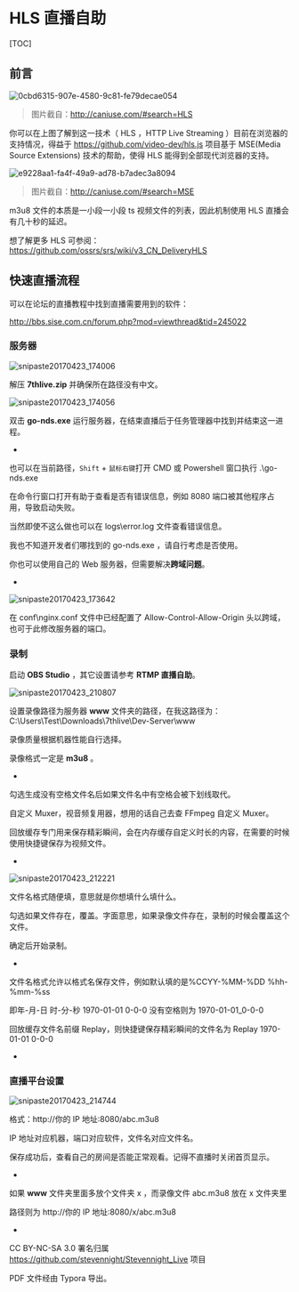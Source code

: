 # HLS 直播自助  

[TOC]

## 前言

![0cbd6315-907e-4580-9c81-fe79decae054](0cbd6315-907e-4580-9c81-fe79decae054.png)



> 图片截自：http://caniuse.com/#search=HLS

你可以在上图了解到这一技术（ HLS ，HTTP Live Streaming ）目前在浏览器的支持情况，得益于 https://github.com/video-dev/hls.js 项目基于 MSE(Media Source Extensions) 技术的帮助，使得 HLS 能得到全部现代浏览器的支持。

![e9228aa1-fa4f-49a9-ad78-b7adec3a8094](e9228aa1-fa4f-49a9-ad78-b7adec3a8094.png)

> 图片截自：http://caniuse.com/#search=MSE

m3u8 文件的本质是一小段一小段 ts 视频文件的列表，因此机制使用 HLS 直播会有几十秒的延迟。

想了解更多 HLS 可参阅：https://github.com/ossrs/srs/wiki/v3_CN_DeliveryHLS

## 快速直播流程

可以在论坛的直播教程中找到直播需要用到的软件：

http://bbs.sise.com.cn/forum.php?mod=viewthread&tid=245022

### 服务器

![snipaste20170423_174006](snipaste20170423_174006.png)

解压 **7thlive.zip** 并确保所在路径没有中文。

![snipaste20170423_174056](snipaste20170423_174056.png)

双击 **go-nds.exe** 运行服务器，在结束直播后于任务管理器中找到并结束这一进程。

-

也可以在当前路径，`Shift` + `鼠标右键`打开 CMD 或 Powershell 窗口执行 .\go-nds.exe

在命令行窗口打开有助于查看是否有错误信息，例如 8080 端口被其他程序占用，导致启动失败。

当然即使不这么做也可以在 logs\error.log 文件查看错误信息。

我也不知道开发者们哪找到的 go-nds.exe ，请自行考虑是否使用。

你也可以使用自己的 Web 服务器，但需要解决**跨域问题**。

-

![snipaste20170423_173642](snipaste20170423_173642.png)

在 conf\nginx.conf 文件中已经配置了 Allow-Control-Allow-Origin 头以跨域，也可于此修改服务器的端口。

### 录制

启动 **OBS Studio** ，其它设置请参考 **RTMP 直播自助**。

![snipaste20170423_210807](snipaste20170423_210807.png)

设置录像路径为服务器 **www** 文件夹的路径，在我这路径为：C:\Users\Test\Downloads\7thlive\Dev-Server\www

录像质量根据机器性能自行选择。

录像格式一定是 **m3u8** 。

-

勾选生成没有空格文件名后如果文件名中有空格会被下划线取代。

自定义 Muxer，视音频复用器，想用的话自己去查 FFmpeg 自定义 Muxer。

回放缓存专门用来保存精彩瞬间，会在内存缓存自定义时长的内容，在需要的时候使用快捷键保存为视频文件。

-

![snipaste20170423_212221](snipaste20170423_212221.png)

文件名格式随便填，意思就是你想填什么填什么。

勾选如果文件存在，覆盖。字面意思，如果录像文件存在，录制的时候会覆盖这个文件。

确定后开始录制。

-

文件名格式允许以格式名保存文件，例如默认填的是%CCYY-%MM-%DD %hh-%mm-%ss 

即年-月-日 时-分-秒 1970-01-01 0-0-0 没有空格则为 1970-01-01_0-0-0

回放缓存文件名前缀 Replay，则快捷键保存精彩瞬间的文件名为 Replay 1970-01-01 0-0-0

-

### 直播平台设置

![snipaste20170423_214744](snipaste20170423_214744.png)

格式：http://你的 IP 地址:8080/abc.m3u8

IP 地址对应机器，端口对应软件，文件名对应文件名。

保存成功后，查看自己的房间是否能正常观看。记得不直播时关闭首页显示。 

-

如果 **www** 文件夹里面多放个文件夹 x ，而录像文件 abc.m3u8 放在 x 文件夹里

路径则为 http://你的 IP 地址:8080/x/abc.m3u8

-

CC BY-NC-SA 3.0 署名归属 https://github.com/stevennight/Stevennight_Live 项目

PDF 文件经由 Typora 导出。